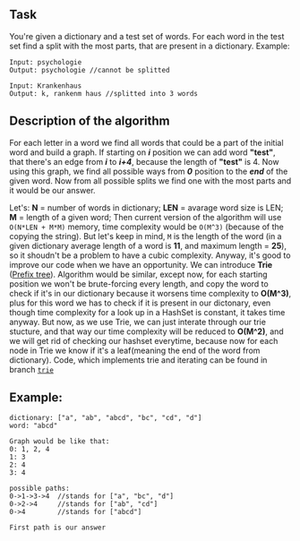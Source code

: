 ## Task
You're given a dictionary and a test set of words. For each word in the test set find a split with the most parts, that are present in a dictionary.
Example:
```
Input: psychologie
Output: psychologie //cannot be splitted

Input: Krankenhaus
Output: k, rankenm haus //splitted into 3 words
```

## Description of the algorithm
For each letter in a word we find all words that could be a part of the initial word and build a graph.
If starting on *__i__* position we can add word **"test"**, that there's an edge from *__i__* to *__i+4__*, because the length of **"test"** is 4.
Now using this graph, we find all possible ways from *__0__* position to the *__end__* of the given word.
Now from all possible splits we find one with the most parts and it would be our answer.

Let's:
    **N** = number of words in dictionary; 
    **LEN** = avarage word size is LEN;
    **M** = length of a given word;
Then current version of the algorithm will use ```O(N*LEN + M*M)``` memory, time complexity would be ```O(M^3)```  (because of the copying the string).
But let's keep in mind, ```M``` is the length of the word (in a given dictionary average length of a word is **11**, and maximum length = **25**), so it shoudn't be a problem to have a cubic complexity.
Anyway, it's good to improve our code when we have an opportunity. 
We can introduce **Trie** ([Prefix tree](https://en.wikipedia.org/wiki/Trie)). Algorithm would be similar, except now, for each starting position we won't be brute-forcing every length, and copy the word to check if it's in our dictionary because it worsens time complexity to **O(M^3)**, plus for this word we has to check if it is present in our dictonary, even though time complexity for a look up in a HashSet is constant, it takes time anyway. But now, as we use Trie, we can just interate through our trie stucture, and that way our time complexity will be reduced to **O(M^2)**, and we will get rid of checking our hashset everytime, because now for each node in Trie we know if it's a leaf(meaning the end of the word from dictionary).
Code, which implements trie and iterating can be found in branch [```trie```](https://github.com/GlebGlushko/Split-into-words/tree/trie)


## Example:

```
dictionary: ["a", "ab", "abcd", "bc", "cd", "d"]
word: "abcd"

Graph would be like that:
0: 1, 2, 4
1: 3
2: 4
3: 4

possible paths:
0->1->3->4  //stands for ["a", "bc", "d"]
0->2->4     //stands for ["ab", "cd"] 
0->4        //stands for ["abcd"]

First path is our answer
